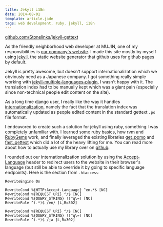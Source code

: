 ```yaml
---
title: Jekyll i18n
date: 2014-08-01
template: article.jade
tags: web development, ruby, jekyll, i18n
---
```


<div class="gh-container">
  <a href="https://github.com/Stonelinks/jekyll-gettext-plugin" class="btn btn-primary btn-lg btn-block">github.com/Stonelinks/jekyll-gettext</a>
</div>

As the friendly neighborhood web developer at MUJIN, one of my responsibilities is [our company's website](http://mujin.co.jp/). I made this site mostly by myself using [jekyll](http://jekyllrb.com/), the static website generator that github uses for github pages by default.

Jekyll is pretty awesome, but doesn't support internationalization which we obviously need as a Japanese company. I got something really simple working with [jekyll-multiple-languages-plugin](https://github.com/screeninteraction/jekyll-multiple-languages-plugin), I wasn't happy with it. The translation index had to be manually kept which was a giant pain (especially since non-technical people edit content on the site).

As a long time django user, I really like the way it handles [internationalization](https://docs.djangoproject.com/en/dev/topics/i18n/), namely the fact that the translation index was automatically updated as people edited content in the standard gettext `.po` file format.

I endeavored to create such a solution for jekyll using ruby, something I was completely unfamiliar with. I learned some ruby basics, how [rvm](https://rvm.io/) and [RubyGems](https://rubygems.org/) work, and finally leveraged the existing libraries [get_pomo](https://github.com/grosser/get_pomo) and [fast_gettext](https://github.com/grosser/fast_gettext) which did a lot of the heavy lifting for me. You can read more about how to actually use my library over on [github](https://github.com/Stonelinks/jekyll-gettext-plugin).

I rounded out our internationalization solution by using the [Accept-Language](http://www.w3.org/Protocols/rfc2616/rfc2616-sec14.html#sec14.4) header to redirect users to the website in their browser's language (but still be able to override it by going to specific language endpoints). Here is the section from  `.htaccess`:

```
RewriteEngine On

RewriteCond %{HTTP:Accept-Language} ^en.*$ [NC]
RewriteCond %{REQUEST_URI} ^/$ [NC]
RewriteCond %{QUERY_STRING} !(^q\=) [NC]
RewriteRule ^(.*)$ /en/ [L,R=302]

RewriteCond %{REQUEST_URI} ^/$ [NC]
RewriteCond %{QUERY_STRING} !(^q\=) [NC]
RewriteRule ^(.*)$ /ja [L,R=302]

```
